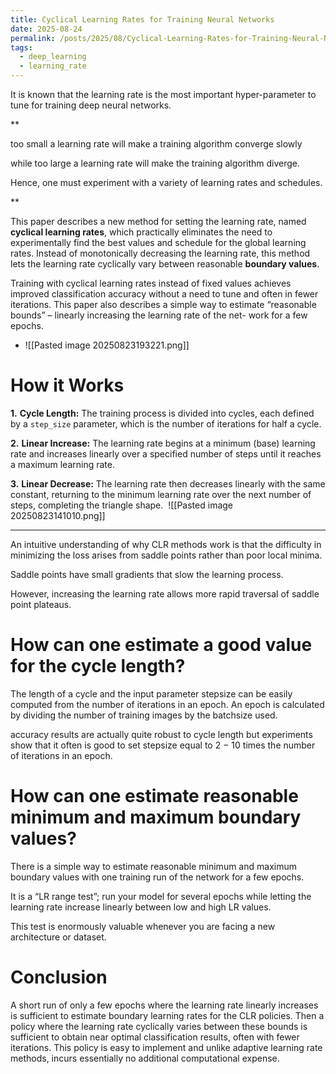 ```yaml
---
title: Cyclical Learning Rates for Training Neural Networks
date: 2025-08-24
permalink: /posts/2025/08/Cyclical-Learning-Rates-for-Training-Neural-Networks/
tags:
  - deep_learning
  - learning_rate
---
```

It is known that the learning rate is the most important hyper-parameter to tune for training deep neural networks.

**

too small a learning rate will make a training algorithm converge slowly 

while too large a learning rate will make the training algorithm diverge.

Hence, one must experiment with a variety of learning rates and schedules.

**

This paper describes a new method for setting the learning rate, named **cyclical learning rates**, which practically eliminates the need to experimentally find the best values and schedule for the global learning rates. Instead of monotonically decreasing the learning rate, this method lets the learning rate cyclically vary between reasonable **boundary values**. 

Training with cyclical learning rates instead
of fixed values achieves improved classification accuracy
without a need to tune and often in fewer iterations. This
paper also describes a simple way to estimate “reasonable
bounds” – linearly increasing the learning rate of the net-
work for a few epochs.


- ![[Pasted image 20250823193221.png]]

# How it Works

**1.** **Cycle Length:**
	The training process is divided into cycles, each defined by a `step_size` parameter, which is the number of iterations for half a cycle. 

**2.** **Linear Increase:**
    The learning rate begins at a minimum (base) learning rate and increases linearly over a specified number of steps until it reaches a maximum learning rate. 
    
**3.** **Linear Decrease:**
    The learning rate then decreases linearly with the same constant, returning to the minimum learning rate over the next number of steps, completing the triangle shape. 
![[Pasted image 20250823141010.png]]
- - - 
An intuitive understanding of why CLR methods work is that the difficulty in minimizing the loss arises from saddle points rather than poor local minima.

Saddle points have small gradients that slow the learning process. 

However, increasing the learning rate allows more rapid traversal of saddle point plateaus.

# **How can one estimate a good value for the cycle length?**

The length of a cycle and the input parameter stepsize can be easily computed from the number of iterations in an epoch. An epoch is calculated by dividing the number of training images by the batchsize used.

accuracy results are actually quite robust to cycle length but experiments show that it often is good to set stepsize equal to 2 − 10 times the number of iterations in an epoch.

# **How can one estimate reasonable minimum and maximum boundary values?**

There is a simple way to estimate reasonable minimum and maximum boundary values with one training run of the network for a few epochs. 

It is a “LR range test”; run your model for several epochs while letting the learning rate increase linearly between low and high LR values. 

This test is enormously valuable whenever you are facing a new architecture or dataset.

# Conclusion

A short run of only a few epochs where the learning rate linearly increases is sufficient to estimate boundary learning rates for the CLR policies. Then a policy where the learning rate cyclically varies between these bounds is sufficient to obtain near optimal classification results, often with fewer iterations. This policy is easy to implement and unlike adaptive learning rate methods, incurs essentially no additional computational expense.





